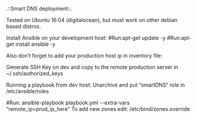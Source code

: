 .::Smart DNS deployment::.

Tested on Ubuntu 16:04 (digitalocean), but must work on other debian based distros.

Install Ansible on your development host:
#Run:apt-get update -y
#Run:apt-get install ansible -y

Also don’t forget to add your production host ip in inventory file:

Generate SSH Key on dev and copy to the remote production server in ~/.ssh/authorized_keys

Running a playbook from dev host:
Unarchive and put “smartDNS” role in /etc/ansible/roles

#Run: ansible-playbook playbook.yml --extra-vars “remote_ip=prod_ip_here”
To add new zones edit: /etc/bind/zones.override
